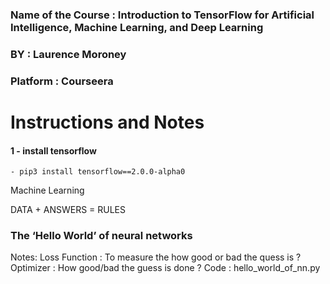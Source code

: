 ### Name of the Course : Introduction to TensorFlow for Artificial Intelligence, Machine Learning, and Deep Learning
### BY : Laurence Moroney
### Platform : Courseera

# Instructions and Notes

#### 1	- install tensorflow
 
	- pip3 install tensorflow==2.0.0-alpha0 

Machine Learning

DATA + ANSWERS = RULES

### The ‘Hello World’ of neural networks
Notes:
Loss Function : To measure the how good or bad the quess is ?
Optimizer : How good/bad the guess is done ?
Code : hello_world_of_nn.py

